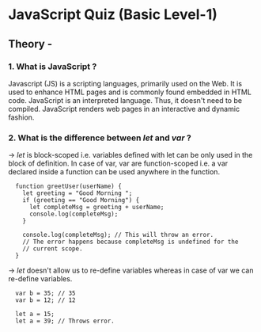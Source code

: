 # JavaScript Quiz (Basic Level-1)

## Theory -

### 1. What is JavaScript ?

Javascript (JS) is a scripting languages, primarily used on the Web. It is used to enhance HTML pages and is commonly found embedded in HTML code. JavaScript is an interpreted language. Thus, it doesn't need to be compiled. JavaScript renders web pages in an interactive and dynamic fashion.

### 2. What is the difference between  _let_ and _var_ ?

-> _let_ is block-scoped i.e. variables defined with let can be only used in the block of definition. In case of var, var are function-scoped i.e. a var declared inside a function can be used anywhere in the function.

      
      function greetUser(userName) {
        let greeting = "Good Morning ";
        if (greeting == "Good Morning") {
          let completeMsg = greeting + userName;
          console.log(completeMsg);
        }

        console.log(completeMsg); // This will throw an error.
        // The error happens because completeMsg is undefined for the
        // current scope.
      }
      

-> _let_ doesn't allow us to re-define variables whereas in case of var we can re-define variables.

      var b = 35; // 35
      var b = 12; // 12

      let a = 15;
      let a = 39; // Throws error.
    
